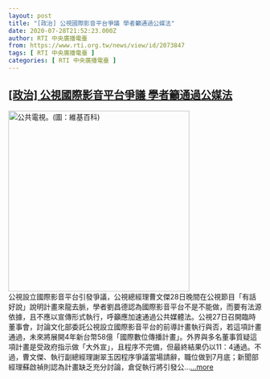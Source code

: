 ```yaml
---
layout: post
title: "[政治] 公視國際影音平台爭議 學者籲通過公媒法"
date: 2020-07-28T21:52:23.000Z
author: RTI 中央廣播電臺
from: https://www.rti.org.tw/news/view/id/2073847
tags: [ RTI 中央廣播電臺 ]
categories: [ RTI 中央廣播電臺 ]
---
```

<!--1595973143000-->
[[政治] 公視國際影音平台爭議 學者籲通過公媒法](https://www.rti.org.tw/news/view/id/2073847)
------

<div>
<img src="https://static.rti.org.tw/assets/thumbnails/2020/07/27/fc21779461048d66e4763b87f522370e.jpg" width="360" alt="公共電視。(圖：維基百科)" title="公共電視。(圖：維基百科)"><br>公視設立國際影音平台引發爭議，公視總經理曹文傑28日晚間在公視節目「有話好說」說明計畫來龍去脈，學者劉昌德認為國際影音平台不是不能做，而要有法源依據，且不應以宣傳形式執行，呼籲應加速通過公共媒體法。公視27日召開臨時董事會，討論文化部委託公視設立國際影音平台的前導計畫執行與否，若這項計畫通過，未來將展開4年新台幣58億「國際數位傳播計畫」。外界與多名董事質疑這項計畫是受政府指示做「大外宣」，且程序不完備，但最終結果仍以11：4通過。不過，曹文傑、執行副總經理謝翠玉因程序爭議當場請辭，職位做到7月底；新聞部經理蘇啟禎則認為計畫缺乏充分討論，倉促執行將引發公...<a target="_blank" href="https://www.rti.org.tw/news/view/id/2073847">...more</a>
</div>
